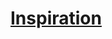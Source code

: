 ﻿---
!LinkItem
Link: inspiration_hd.md
NameLink: <!--NameLink-->[Inspiration](hd_inspiration.md)<!--/NameLink-->
Id: personnality_background_hd.md#inspiration
ParentLink: personnality_background_hd.md#personnalité-et-historique
Name: Inspiration
ParentName: Personnalité et Historique
Attributes: {}
AttributesDictionary: >+
  {}

---




# [Inspiration](hd_inspiration.md)



